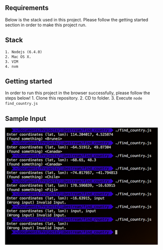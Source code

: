 ## Requirements
Below is the stack used in this project. Please follow the getting started section in order to make this project run.

## Stack
	1. Nodejs (6.4.0)
	2. Mac OS X.
	3. VIM
    4. nvm

## Getting started
In order to run this project in the browser successfully, please follow the steps below!
	1. Clone this repository.
	2. CD to  folder.
    3. Execute `node find_country.js`

## Sample Input
![Find Country](https://raw.githubusercontent.com/zafar-saleem/find_country/master/findcountry.png)
